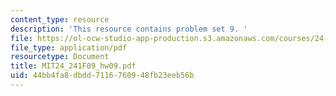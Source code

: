 ```yaml
---
content_type: resource
description: 'This resource contains problem set 9. '
file: https://ol-ocw-studio-app-production.s3.amazonaws.com/courses/24-241-logic-i-fall-2009/44bb4fa8dbdd7116760948fb23eeb56b_MIT24_241F09_hw09.pdf
file_type: application/pdf
resourcetype: Document
title: MIT24_241F09_hw09.pdf
uid: 44bb4fa8-dbdd-7116-7609-48fb23eeb56b
---
```

